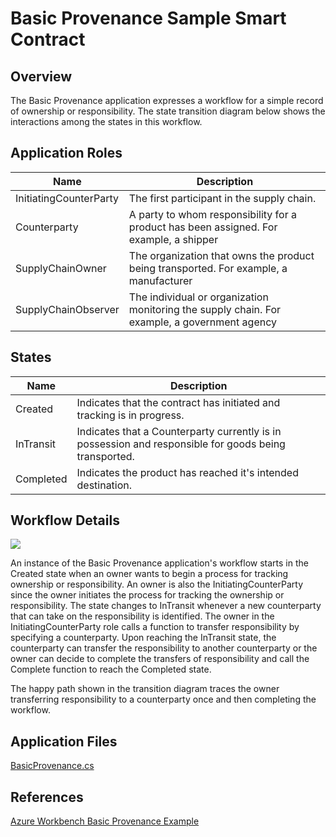Basic Provenance Sample Smart Contract
==============================

Overview 
---------

The Basic Provenance application expresses a workflow for a simple record of
ownership or responsibility.  The state transition diagram below shows the
interactions among the states in this workflow. 

Application Roles 
------------------

| Name                   | Description                                       |
|------------------------|---------------------------------------------------|
| InitiatingCounterParty | The first participant in the supply chain.        |
| Counterparty           | A party to whom responsibility for a product has been assigned. For example, a shipper |
| SupplyChainOwner       | The organization that owns the product being transported. For example, a manufacturer |
| SupplyChainObserver    | The individual or organization monitoring the supply chain. For example, a government agency |

 

States 
-------

| Name                   | Description                                       |
|------------------------|---------------------------------------------------|
|Created |Indicates that the contract has initiated and tracking is in progress. |
|InTransit |Indicates that a Counterparty currently is in possession and responsible for goods being transported.|
|Completed |Indicates the product has reached it's intended destination.|

Workflow Details
----------------

![](media/diagram.png)

An instance of the Basic Provenance application's workflow starts in the Created
state when an owner wants to begin a process for tracking ownership or
responsibility.  An owner is also the InitiatingCounterParty since the owner
initiates the process for tracking the ownership or responsibility.  The state
changes to InTransit whenever a new counterparty that can take on the
responsibility is identified.  The owner in the InitiatingCounterParty role
calls a function to transfer responsibility by specifying a counterparty.  Upon
reaching the InTransit state, the counterparty can transfer the responsibility
to another counterparty or the owner can decide to complete the transfers of
responsibility and call the Complete function to reach the Completed state. 

The happy path shown in the transition diagram traces the owner transferring
responsibility to a counterparty once and then completing the workflow. 

Application Files
-----------------
[BasicProvenance.cs](./BasicProvenanceContract/BasicProvenance.cs)

References
-----------------
[Azure Workbench Basic Provenance Example](https://github.com/Azure-Samples/blockchain/tree/master/blockchain-workbench/application-and-smart-contract-samples/basic-provenance)